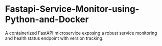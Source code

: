 # Fastapi-Service-Monitor-using-Python-and-Docker
A containerized FastAPI microservice exposing a robust service monitoring and health status endpoint with version tracking.
